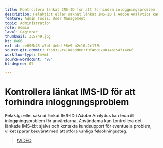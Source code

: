 ```yaml
---
title: Kontrollera länkat IMS-ID för att förhindra inloggningsproblem
description: Felaktigt eller saknat länkat IMS-ID i Adobe Analytics kan leda till inloggningsproblem för användarna. Användarna kan kontrollera det länkade IMS-id:t själva och kontakta kundsupport för eventuella problem, vilket sparar besväret med att utföra vanliga felsökningssteg.
feature: Admin Tools, User Management
topic: Administration
role: Admin
level: Beginner
thumbnail: 335749.jpg
kt: 8466
exl-id: ce096b45-a7bf-4ebd-96e9-b2e10c2c175b
source-git-commit: f53d322ca18abdd0c7f0f46de7a0146c5af14e6f
workflow-type: tm+mt
source-wordcount: '98'
ht-degree: 0%

---
```


# Kontrollera länkat IMS-ID för att förhindra inloggningsproblem

Felaktigt eller saknat länkat IMS-ID i Adobe Analytics kan leda till inloggningsproblem för användarna. Användarna kan kontrollera det länkade IMS-id:t själva och kontakta kundsupport för eventuella problem, vilket sparar besväret med att utföra vanliga felsökningssteg.


>[!VIDEO](https://video.tv.adobe.com/v/335749/?quality=12&learn=on)
